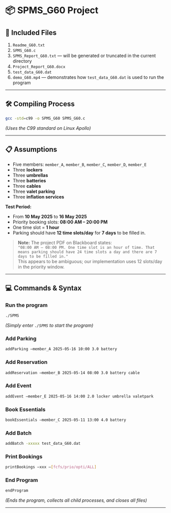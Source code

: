 # 📦 SPMS_G60 Project

## 📂 Included Files
1. `Readme_G60.txt`
2. `SPMS_G60.c`
3. `SPMS_Report_G60.txt` — will be generated or truncated in the current directory
4. `Project_Report_G60.docx`
5. `test_data_G60.dat`
6. `demo_G60.mp4` — demonstrates how `test_data_G60.dat` is used to run the program

---

## 🛠 Compiling Process
```bash
gcc -std=c99 -o SPMS_G60 SPMS_G60.c
```
*(Uses the C99 standard on Linux Apollo)*

---

## 📋 Assumptions
- Five members: `member_A`, `member_B`, `member_C`, `member_D`, `member_E`
- Three **lockers**
- Three **umbrellas**
- Three **batteries**
- Three **cables**
- Three **valet parking**
- Three **inflation services**

**Test Period:**  
- From **10 May 2025** to **16 May 2025**  
- Priority booking slots: **08:00 AM – 20:00 PM**  
- One time slot = **1 hour**  
- Parking should have **12 time slots/day** for **7 days** to be filled in.

> **Note:** The project PDF on Blackboard states:  
> `"08:00 AM – 08:00 PM. One time slot is an hour of time. That means parking should have 24 time slots a day and there are 7 days to be filled in."`  
> This appears to be ambiguous; our implementation uses 12 slots/day in the priority window.

---

## 💻 Commands & Syntax

### Run the program
```bash
./SPMS
```
*(Simply enter `./SPMS` to start the program)*

### Add Parking
```bash
addParking –member_A 2025-05-16 10:00 3.0 battery
```

### Add Reservation
```bash
addReservation –member_B 2025-05-14 08:00 3.0 battery cable
```

### Add Event
```bash
addEvent –member_E 2025-05-16 14:00 2.0 locker umbrella valetpark
```

### Book Essentials
```bash
bookEssentials –member_C 2025-05-11 13:00 4.0 battery
```

### Add Batch
```bash
addBatch -xxxxx test_data_G60.dat
```

### Print Bookings
```bash
printBookings –xxx –[fcfs/prio/opti/ALL]
```

### End Program
```bash
endProgram
```
*(Ends the program, collects all child processes, and closes all files)*

---
